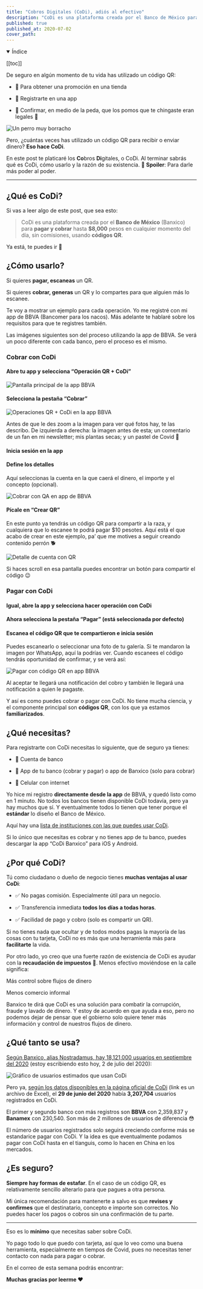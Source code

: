 ```yaml
---
title: "Cobros Digitales (CoDi), adiós al efectivo"
description: "CoDi es una plataforma creada por el Banco de México para pagar y cobrar hasta $8,000 pesos en cualquier momento del día, sin comisiones, usando códigos QR."
published: true
published_at: 2020-07-02
cover_path: 
---
```


<details open>
  <summary>
    Índice
  </summary>

  [[toc]]

</details>

De seguro en algún momento de tu vida has utilizado un código QR: 

- 📱 Para obtener una promoción en una tienda

- 📱 Registrarte en una app

- 📱 Confirmar, en medio de la peda, que los pomos que te chingaste eran legales 👀

![Un perro muy borracho](/img/posts/perro_borracho.gif)

Pero, ¿cuántas veces has utilizado un código QR para recibir o enviar dinero? **Eso hace CoDi**.

En este post te platicaré los **Co**bros **Di**gitales, o CoDi. Al terminar sabrás qué es CoDi, cómo usarlo y la razón de su existencia. 🚨 **Spoiler**: Para darle más poder al poder.

***

## ¿Qué es CoDi?

Si vas a leer algo de este post, que sea esto:

> CoDi es una plataforma creada por el **Banco de México** (Banxico) para **pagar y cobrar** hasta **$8,000** pesos en cualquier momento del día, sin comisiones, usando **códigos QR**.

Ya está, te puedes ir 👋

## ¿Cómo usarlo?

Si quieres **pagar, escaneas** un QR. 

Si quieres **cobrar, generas** un QR y lo compartes para que alguien más lo escanee.

Te voy a mostrar un ejemplo para cada operación. Yo me registré con mi app de BBVA (Bancomer para los nacos). Más adelante te hablaré sobre los requisitos para que te registres también.

Las imágenes siguientes son del proceso utilizando la app de BBVA. Se verá un poco diferente con cada banco, pero el proceso es el mismo.

### Cobrar con CoDi

#### Abre tu app y selecciona “Operación QR + CoDi”

![Pantalla principal de la app BBVA](/img/posts/codi_bbva_1.png)

#### Selecciona la pestaña “Cobrar”

![Operaciones QR + CoDi en la app BBVA](/img/posts/codi_bbva_2.png)

Antes de que le des zoom a la imagen para ver qué fotos hay, te las describo. De izquierda a derecha: la imagen antes de esta; un comentario de un fan en mi newsletter; mis plantas secas; y un pastel de Covid 🦠

#### Inicia sesión en la app

#### Define los detalles

Aquí seleccionas la cuenta en la que caerá el dinero, el importe y el concepto (opcional).

![Cobrar con QA en app de BBVA](/img/posts/cod_bbva_3.png)

#### Pícale en “Crear QR”

En este punto ya tendrás un código QR para compartir a la raza, y cualquiera que lo escanee te podrá pagar $10 pesotes. Aquí está el que acabo de crear en este ejemplo, pa’ que me motives a seguir creando contenido perrón 🐕

![Detalle de cuenta con QR](/img/posts/codi_bbva_4.png)

Si haces scroll en esa pantalla puedes encontrar un botón para compartir el código 😉

### Pagar con CoDi

#### Igual, abre la app y selecciona hacer operación con CoDi

#### Ahora selecciona la pestaña “Pagar” (está seleccionada por defecto)

#### Escanea el código QR que te compartieron e inicia sesión

Puedes escanearlo o seleccionar una foto de tu galería. Si te mandaron la imagen por WhatsApp, aquí la podrías ver. Cuando escanees el código tendrás oportunidad de confirmar, y se verá así:

![Pagar con código QR en app BBVA](/img/posts/codi_bbva_5.png)

Al aceptar te llegará una notificación del cobro y también le llegará una notificación a quien le pagaste. 

Y así es como puedes cobrar o pagar con CoDi. No tiene mucha ciencia, y el componente principal son **códigos QR**, con los que ya estamos **familiarizados**. 

## ¿Qué necesitas?

Para registrarte con CoDi necesitas lo siguiente, que de seguro ya tienes:

- 🏦 Cuenta de banco

- 🏦 App de tu banco (cobrar y pagar) o app de Banxico (solo para cobrar)

- 🏦 Celular con internet

Yo hice mi registro **directamente desde la app** de BBVA, y quedó listo como en 1 minuto. No todos los bancos tienen disponible CoDi todavía, pero ya hay muchos que sí. Y eventualmente todos lo tienen que tener porque el **estándar** lo diseño el Banco de México. 

Aquí hay una [lista de instituciones con las que puedes usar CoDi](https://www.banxico.org.mx/sistemas-de-pago/codi-cobro-digital-banco-me.html). 

Si lo único que necesitas es cobrar y no tienes app de tu banco, puedes descargar la app “CoDi Banxico” para iOS y Android.

## ¿Por qué CoDi?

Tú como ciudadano o dueño de negocio tienes **muchas ventajas al usar CoDi**:

- ✅ No pagas comisión. Especialmente útil para un negocio.

- ✅ Transferencia inmediata **todos los días a todas horas**.

- ✅ Facilidad de pago y cobro (solo es compartir un QR).

Si no tienes nada que ocultar y de todos modos pagas la mayoría de las cosas con tu tarjeta, CoDi no es más que una herramienta más para **facilitarte** la vida.

Por otro lado, yo creo que una fuerte razón de existencia de CoDi es ayudar con la **recaudación de impuestos** 🏦. Menos efectivo moviéndose en la calle significa:

Más control sobre flujos de dinero

Menos comercio informal

Banxico te dirá que CoDi es una solución para combatir la corrupción, fraude y lavado de dinero. Y estoy de acuerdo en que ayuda a eso, pero no podemos dejar de pensar que el gobierno solo quiere tener más información y control de nuestros flujos de dinero.

## ¿Qué tanto se usa?

[Según Banxico, alias Nostradamus, hay 18,121,000 usuarios en septiembre del 2020](https://www.banxico.org.mx/sistemas-de-pago/codi-cobro-digital-banco-me.html) (estoy escribiendo esto hoy, 2 de julio del 2020):

![Gráfico de usuarios estimados que usan CoDi](/img/posts/uso_de_codi.png)

Pero ya, [según los datos disponibles en la página oficial de CoDi](https://www.banxico.org.mx/sistemas-de-pago/d/%7B4B9AD916-9308-AF18-D469-E17A63D4AB56%7D.xlsx) (link es un archivo de Excel), el **29 de junio del 2020** había **3,207,704** usuarios registrados en CoDi. 

El primer y segundo banco con más registros son **BBVA** con 2,359,837 y **Banamex** con 230,540. Son más de 2 millones de usuarios de diferencia 😳

El número de usuarios registrados solo seguirá creciendo conforme más se estandarice pagar con CoDi. Y la idea es que eventualmente podamos pagar con CoDi hasta en el tianguis, como lo hacen en China en los mercados.

## ¿Es seguro?

**Siempre hay formas de estafar**. En el caso de un código QR, es relativamente sencillo alterarlo para que pagues a otra persona. 

Mi única recomendación para mantenerte a salvo es que **revises y confirmes** que el destinatario, concepto e importe son correctos. No puedes hacer los pagos o cobros sin una confirmación de tu parte.

***

Eso es lo **mínimo** que necesitas saber sobre CoDi. 

Yo pago todo lo que puedo con tarjeta, así que lo veo como una buena herramienta, especialmente en tiempos de Covid, pues no necesitas tener contacto con nada para pagar o cobrar. 

En el correo de esta semana podrás encontrar:

**Muchas gracias por leerme ❤️**